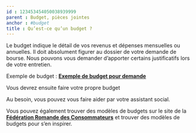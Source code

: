 ```yaml
---
id : 123453454050038939999
parent : Budget, pièces jointes
anchor : #budget
title : Qu’est-ce qu’un budget ?
---
```

Le budget indique le détail de vos revenus et dépenses mensuelles ou annuelles.
Il doit absolument figurer au dossier de votre demande de bourse. Nous pouvons vous demander d’apporter certains justificatifs lors de votre entretien.

Exemple de budget : <a href="https://api.association-envol.info/rapports/download/47" target="_blank"><strong>Exemple de budget pour demande</strong></a>

Vous devrez ensuite faire votre propre budget

Au besoin, vous pouvez vous faire aider par votre assistant social.

Vous pouvez également trouver des modèles de budgets sur le site de la [__Fédération Romande des Consommateurs__](https://frc.ch) et trouver des modèles de budgets pour s’en inspirer.
